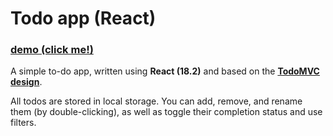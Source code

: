 # Todo app (React)

### [demo (click me!)](https://ctgd.xyz/todo-app/)

A simple to-do app, written using **React (18.2)** and based on the **[TodoMVC design](https://todomvc.com/)**.

All todos are stored in local storage. You can add, remove, and rename them (by double-clicking), as well as toggle their completion status and use filters. 
